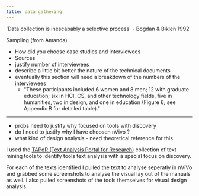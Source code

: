 ```yaml
---
title: data gathering 
---
```

'Data collection is inescapably a selective process' - Bogdan & Biklen 1992

Sampling (from Amanda)
-   How did you choose case studies and interviewees
-   Sources
-   justify number of interviewees
-   describe a little bit better the nature of the technical documents
-   eventually this section will need a breakdown of the numbers of the interviewees
    -   "These participants included 6 women and 8 men; 12 with graduate education; six in HCI, CS, and other technology fields, five in humanities, two in design, and one in education (Figure 6; see Appendix B for detailed table)."
     
---
- probs need to justify why focused on tools with discovery
- do I need to justify why I have choosen nVivo ? 
- what kind of design analysis - need theoretical reference for this

I used the [TAPoR (Text Analysis Portal for Research)](http://tapor.ca/home) collection of text mining tools to identify tools text analysis with a special focus on discovery.

For each of the texts identified I pulled the text to analyse seperatly in nViVo and grabbed some screenshots to analyse the visual lay out of the manuals as well. I also pulled screenshots of the tools themselves for visual design analysis.

